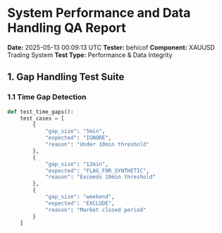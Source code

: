 # System Performance and Data Handling QA Report
**Date:** 2025-05-13 00:09:13 UTC
**Tester:** behicof
**Component:** XAUUSD Trading System
**Test Type:** Performance & Data Integrity

## 1. Gap Handling Test Suite

### 1.1 Time Gap Detection
```python
def test_time_gaps():
    test_cases = [
        {
            "gap_size": "5min",
            "expected": "IGNORE",
            "reason": "Under 10min threshold"
        },
        {
            "gap_size": "12min",
            "expected": "FLAG_FOR_SYNTHETIC",
            "reason": "Exceeds 10min threshold"
        },
        {
            "gap_size": "weekend",
            "expected": "EXCLUDE",
            "reason": "Market closed period"
        }
    ]